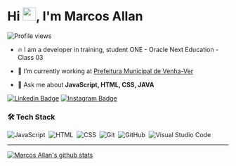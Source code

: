 <!--
<img align="right" height="590em" src="https://raw.githubusercontent.com/gist/omarcosallan/bb5a475fa54efe921fe02625615e08c0/raw/7be9efdc007596d54d746a30f11b13c8a58041fa/githubcard.svg"/>
-->
<h1 align="left">Hi <img src="https://raw.githubusercontent.com/kaueMarques/kaueMarques/master/hi.gif" height="30px">, I'm Marcos Allan</h1>
<p align="left"> <img src="https://komarev.com/ghpvc/?username=omarcosallan&color=yellow" alt="Profile views" /> </p>

- 🔥 I am a developer in training, student ONE - Oracle Next Education - Class 03

- 🔭 I’m currently working at [Prefeitura Municipal de Venha-Ver](https://www.venhaver.rn.gov.br)

- 💬 Ask me about **JavaScript, HTML, CSS, JAVA**

[![Linkedin Badge](https://img.shields.io/badge/-LinkedIn-blue?style=flat-square&logo=Linkedin&logoColor=white&link=https://www.linkedin.com/in/dev-marcos-allan/)](https://www.linkedin.com/in/dev-marcos-allan/)
[![Instagram Badge](https://img.shields.io/badge/Instagram-E4405F?style=flat-square&logo=instagram&logoColor=white&link=https://instagram.com/marcosallan15)](https://instagram.com/marcosallan15)

### 🛠 Tech Stack

![JavaScript](https://img.shields.io/badge/-JavaScript-05122A?style=flat&logo=javascript)&nbsp;
![HTML](https://img.shields.io/badge/-HTML-05122A?style=flat&logo=HTML5)&nbsp;
![CSS](https://img.shields.io/badge/-CSS-05122A?style=flat&logo=CSS3&logoColor=1572B6)&nbsp;
![Git](https://img.shields.io/badge/-Git-05122A?style=flat&logo=git)&nbsp;
![GitHub](https://img.shields.io/badge/-GitHub-05122A?style=flat&logo=github)&nbsp;
![Visual Studio Code](https://img.shields.io/badge/-Visual%20Studio%20Code-05122A?style=flat&logo=visual-studio-code&logoColor=007ACC)&nbsp;
____

[![Marcos Allan's github stats](https://github-readme-stats.vercel.app/api?username=omarcosallan&theme=dark&show_icons=true&count_private=true)](https://github.com/omarcosallan)
